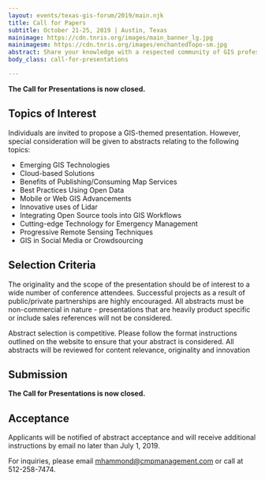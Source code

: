 ```yaml
---
layout: events/texas-gis-forum/2019/main.njk
title: Call for Papers
subtitle: October 21-25, 2019 | Austin, Texas
mainimage: https://cdn.tnris.org/images/main_banner_lg.jpg
mainimagesm: https://cdn.tnris.org/images/enchantedTopo-sm.jpg
abstract: Share your knowledge with a respected community of GIS professionals and network with your peers in the geospatial industry.
body_class: call-for-presentations

---
```

<strong>The Call for Presentations is now closed.</strong>

## Topics of Interest

Individuals are invited to propose a GIS-themed presentation. However, special consideration will be given to abstracts relating to the following topics:

- Emerging GIS Technologies
- Cloud-based Solutions
- Benefits of Publishing/Consuming Map Services
- Best Practices Using Open Data
- Mobile or Web GIS Advancements
- Innovative uses of Lidar
- Integrating Open Source tools into GIS Workflows
- Cutting-edge Technology for Emergency Management
- Progressive Remote Sensing Techniques
- GIS in Social Media or Crowdsourcing

## Selection Criteria

The originality and the scope of the presentation should be of interest to a wide number of conference attendees. Successful projects as a result of public/private partnerships are highly encouraged. All abstracts must be non-commercial in nature - presentations that are heavily product specific or include sales references will not be considered.

Abstract selection is competitive. Please follow the format instructions outlined on the website to ensure that your abstract is considered. All abstracts will be reviewed for content relevance, originality and innovation

## Submission

<strong>The Call for Presentations is now closed.</strong>

## Acceptance

Applicants will be notified of abstract acceptance and will receive additional instructions by email no later than July 1, 2019.

For inquiries, please email [mhammond@cmpmanagement.com](mailto:mhammond@cmpmanagement.com) or call at 512-258-7474.
